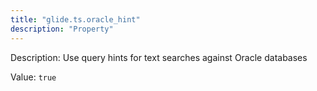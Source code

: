 ```yaml
---
title: "glide.ts.oracle_hint"
description: "Property"
---
```


Description: Use query hints for text searches against Oracle databases

Value: `true`